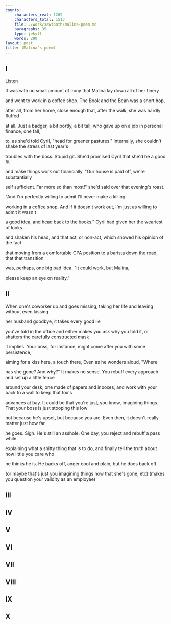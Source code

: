 ```yaml
---
counts:
    characters_real: 1209
    characters_total: 1513
    file: ./work/sawtooth/malina-poem.md
    paragraphs: 35
    type: jekyll
    words: 290
layout: post
title: (Malina's poem)
---
```


## I

[Listen](malina-1.mp3)

<div class="verse">
It was with no small amount of irony
that Malina lay down all of her finery

and went to work in a coffee shop.
The Book and the Bean was a short hop,

after all, from her home, close enough
that, after the walk, she was hardly fluffed

at all. Just a badger, a bit portly, a bit tall,
who gave up on a job in personal finance, one fall,

to, as she'd told Cyril, "head for greener pastures."
Internally, she couldn't shake the stress of last year's

troubles with the boss. Stupid git.
She'd promised Cyril that she'd be a good fit

and make things work out financially.
"Our house is paid off, we're substantially

self sufficient. Far more so than most!"
she'd said over that evening's roast.

"And I'm perfectly willing
to admit I'll never make a killing

working in a coffee shop. And if it doesn't
work out, I'm just as willing to admit it wasn't

a good idea, and head back to the books."
Cyril had given her the weariest of looks

and shaken his head, and that act, or non-act,
which showed his opinion of the fact

that moving from a comfortable CPA position
to a barista down the road, that that transition

was, perhaps, one big bad idea.
"It could work, but Malina,

please keep an eye on reality."
</div>

<!-- (Maybe continue there to more dinner/conversation?) -->

## II

<!-- (The problems with boss) -->
<div class="verse">
When one's coworker up and goes missing,
taking her life and leaving without even kissing

her husband goodbye,
it takes every good lie

you've told in the office and either makes you ask
why you told it, or shatters the carefully constructed mask

it implies. Your boss, for instance,
might come after you with some persistence,

aiming for a kiss here, a touch there,
Even as he wonders aloud, "Where

has she gone? And why?" It makes no sense.
You rebuff every approach and set up a little fence

around your desk, one made of papers and inboxes,
and work with your back to a wall to keep that fox's

advances at bay. It could be that you're just, you know,
imagining things. That your boss is just stooping this low

not because he's upset, but because you are.
Even then, it doesn't really matter just how far

he goes. Sigh. He's still an asshole.
One day, you reject and rebuff a pass while

explaining what a shitty thing that is to do,
and finally tell the truth about how little you care who

he thinks he is. He backs off, anger cool and plain,
but he does back off.



(or maybe that's just you imagining things now that she's gone, etc)
(makes you question your validity as an employee)
</div>

## III

<!-- (The first day) -->

## IV

<!-- (Settling into a routine) -->

## V

<!-- (Malina's existential unhappiness and the search for meaning) -->

## VI

<!-- (A day in the life of the coffeeshop) -->

## VII

<!-- (Cyril's interlude) -->

## VIII

<!-- (The Book and the Bean) -->

## IX

<!-- (A bad day followed by a fight with Cyril) -->

## X

<!-- (Endless questioning into what happiness means) -->

